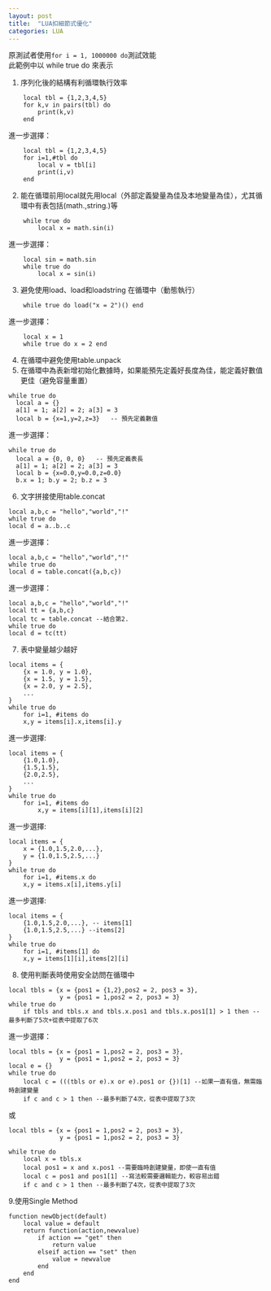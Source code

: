 ```yaml
---
layout: post
title:  "LUA扣細節式優化"
categories: LUA
---
```

原測試者使用```for i = 1, 1000000 do```測試效能  
此範例中以 while true do 來表示  
1. 序列化後的結構有利循環執行效率  

```
	local tbl = {1,2,3,4,5}
	for k,v in pairs(tbl) do 
		print(k,v)
	end 
```
進一步選擇：
```
	local tbl = {1,2,3,4,5}
	for i=1,#tbl do 
		local v = tbl[i] 
		print(i,v)
	end 
```

2. 能在循環前用local就先用local（外部定義變量為佳及本地變量為佳），尤其循環中有表包括(math.,string.)等  

```
	while true do 
		local x = math.sin(i)
```
進一步選擇：
```
	local sin = math.sin
	while true do 
		local x = sin(i)
```

3. 避免使用load、load和loadstring 在循環中（動態執行）  
```
	while true do load("x = 2")() end 
```
進一步選擇：
```
	local x = 1
	while true do x = 2 end 
```
4. 在循環中避免使用table.unpack  
5. 在循環中為表新增初始化數據時，如果能預先定義好長度為佳，能定義好數值更佳（避免容量重置）
```
while true do
  local a = {}                  
  a[1] = 1; a[2] = 2; a[3] = 3  
  local b = {x=1,y=2,z=3}   -- 預先定義數值
```
進一步選擇：
```
while true do
  local a = {0, 0, 0}   -- 預先定義表長
  a[1] = 1; a[2] = 2; a[3] = 3   
  local b = {x=0.0,y=0.0,z=0.0}
  b.x = 1; b.y = 2; b.z = 3
```
6. 文字拼接使用table.concat
```
local a,b,c = "hello","world","!"
while true do 
local d = a..b..c
```
進一步選擇：
```
local a,b,c = "hello","world","!"
while true do 
local d = table.concat({a,b,c})
```
進一步選擇：
```
local a,b,c = "hello","world","!"
local tt = {a,b,c}
local tc = table.concat --結合第2.
while true do 
local d = tc(tt)
```
7. 表中變量越少越好
```
local items = {
	{x = 1.0, y = 1.0},
	{x = 1.5, y = 1.5},
	{x = 2.0, y = 2.5},
	...
}
while true do 
	for i=1, #items do 
	x,y = items[i].x,items[i].y
```
進一步選擇:
```
local items = {
	{1.0,1.0},
	{1.5,1.5},
	{2.0,2.5},
	...
}
while true do 
	for i=1, #items do 
		x,y = items[i][1],items[i][2]
```
進一步選擇:
```
local items = {
	x = {1.0,1.5,2.0,...},
	y = {1.0,1.5,2.5,...}
}
while true do 
	for i=1, #items.x do 
	x,y = items.x[i],items.y[i]
```
進一步選擇:
```
local items = {
	{1.0,1.5,2.0,...}, -- items[1]
	{1.0,1.5,2.5,...} --items[2]
}
while true do 
	for i=1, #items[1] do 
	x,y = items[1][i],items[2][i]
```

8. 使用判斷表時使用安全訪問在循環中
```
local tbls = {x = {pos1 = {1,2},pos2 = 2, pos3 = 3},
			  y = {pos1 = 1,pos2 = 2, pos3 = 3}
while true do 
	if tbls and tbls.x and tbls.x.pos1 and tbls.x.pos1[1] > 1 then --最多判斷了5次+從表中提取了6次
```
進一步選擇：
```
local tbls = {x = {pos1 = 1,pos2 = 2, pos3 = 3},
			  y = {pos1 = 1,pos2 = 2, pos3 = 3}
local e = {}
while true do 
	local c = (((tbls or e).x or e).pos1 or {})[1] --如果一直有值，無需臨時創建變量
	if c and c > 1 then --最多判斷了4次，從表中提取了3次
```
或
```
local tbls = {x = {pos1 = 1,pos2 = 2, pos3 = 3},
			  y = {pos1 = 1,pos2 = 2, pos3 = 3}

while true do 
	local x = tbls.x 
	local pos1 = x and x.pos1 --需要臨時創建變量，即使一直有值
	local c = pos1 and pos1[1] --寫法較需要邏輯能力，較容易出錯
	if c and c > 1 then --最多判斷了4次，從表中提取了3次
```

9.使用Single Method

```
function newObject(default)
    local value = default 
    return function(action,newvalue)
        if action == "get" then 
            return value 
        elseif action == "set" then 
            value = newvalue 
        end 
    end
end
```